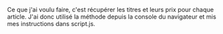 Ce que j'ai voulu faire, c'est récupérer les titres et leurs prix pour chaque article. 
J'ai donc utilisé la méthode depuis la console du navigateur et mis mes instructions dans script.js.
